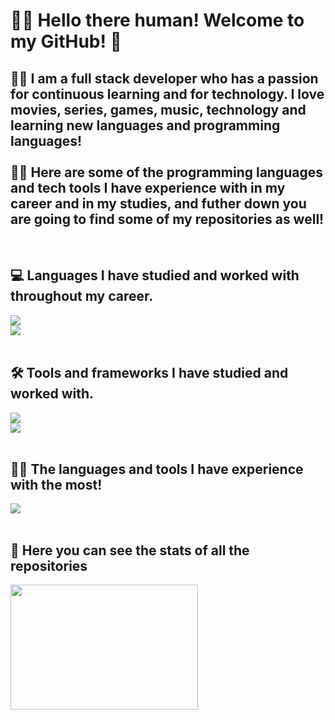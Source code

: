 <!-- Find more icons => https://github.com/tandpfun/skill-icons -->
<h1 align="left">🤖💬 Hello there human! Welcome to my GitHub! 🌌 </h1>
<h2 align="left">
    🤖💬 I am a full stack developer who has a passion for continuous learning and for technology. I love movies, series, games, music, technology and learning new languages and programming languages!<br/><br/>
    🤖💬 Here are some of the programming languages and tech tools I have experience with in my career and in my studies, and futher down you are going to find some of my repositories as well!
</h2>
<br/>
<h2 align="left">💻 Languages I have studied and worked with throughout my career.</h2>
<div align="left">
    <img src="https://skillicons.dev/icons?i=javascript,typescript,html,css" /><br>
    <img src="https://skillicons.dev/icons?i=python,cs,nodejs,java,regex,powershell" /><br>
</div>
<br/>
<h2 align="left">🛠️ Tools and frameworks I have studied and worked with.</h2>
<div align="left">
    <img src="https://skillicons.dev/icons?i=dotnet,django,flask,fastapi,selenium,vue,npm,bootstrap,react" /><br>
    <img src="https://skillicons.dev/icons?i=docker,git,postgresql,sqlite,linux,postman,github,gitlab,jenkins,visualstudio,vscode" /><br>
</div>
<br/>
<h2 align="left">👨‍💻 The languages and tools I have experience with the most!</h2>
<div align="left">
    <img src="https://skillicons.dev/icons?i=python,cs,javascript,selenium,postgresql,git,fastapi" /><br>
</div>
<br/>
<h2 align="left">💾 Here you can see the stats of all the repositories</h2>
<div align="left">
    <img height="200em" width="300" src="https://github-readme-stats.vercel.app/api/top-langs/?username=caueoliveiraaa&layout=compact&langs_count=100&theme=dracula"/>
</div>
